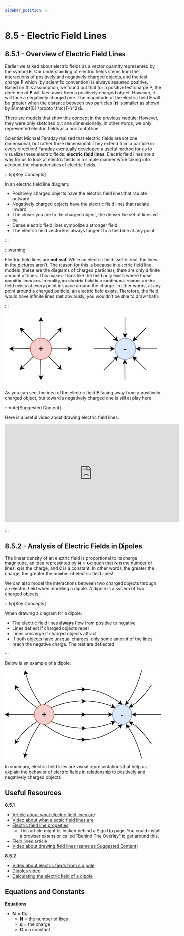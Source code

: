 ```yaml
---
sidebar_position: 6
---
```


# 8.5 - Electric Field Lines

## 8.5.1 - Overview of Electric Field Lines

Earlier we talked about electric fields as a vector quantity represented by the symbol $\mathbf{E}$. Our understanding of electric fields stems from the interactions of positively and negatively charged objects, and the test charge $\mathbf{P}$ which (by scientific convention) is always assumed positive. Based on this assumption, we found out that for a positive test charge P, the direction of $\mathbf{E}$ will face away from a positively charged object. However, it will face a negatively charged one. The magnitude of the electric field $\mathbf{E}$ will be greater when the distance between two particles ($\mathbf{r}$) is smaller as shown by $\mathbf{E} \propto \frac{1}{r^2}$.

There are models that show this concept in the previous module. However, they were only sketched out one dimensionally. In other words, we only represented electric fields as a horizontal line.

Scientist Michael Faraday realized that electric fields are not one dimensional, but rather three dimensional. They extend from a particle in every direction! Faraday eventually developed a useful method for us to visualize these electric fields: **electric field lines**. Electric field lines are a way for us to look at electric fields in a simple manner while taking into account the characteristics of electric fields.

:::tip[Key Concepts]

In an electric field line diagram:

- Positively charged objects have the electric field lines that radiate outward
- Negatively charged objects have the electric field lines that radiate inward
- The closer you are to the charged object, the denser the set of lines will be
- Dense electric field lines symbolize a stronger field
- The electric field vector $\mathbf{E}$ is always tangent to a field line at any point

:::

:::warning

Electric field lines are **not real**. While an electric field itself is real, the lines in the pictures aren’t. The reason for this is because in electric field line models (these are the diagrams of charged particles), there are only a finite amount of lines. This makes it look like the field only exists where those specific lines are. In reality, an electric field is a continuous vector, so the field exists at every point in space around the charge. In other words, at any point around a charged particle, an electric field exists. Therefore, the field would have infinite lines (but obviously, you wouldn’t be able to draw that!).

:::

![Diagram of electric field lines pointing away from a positive charge and towards a negative one.](8.5-Images/Field-Lines-Pos-Neg-Lines.svg)

As you can see, the idea of the electric field $\mathbf{E}$ facing away from a positively charged object, but toward a negatively charged one is still at play here.

:::note[Suggested Content]

Here is a useful video about drawing electric field lines.

<iframe width="560" height="315" src="https://www.youtube.com/embed/AtbaYUYTawg?si=9Mo2w3xz5jgiye5F" title="YouTube video player" frameborder="0" allow="accelerometer; autoplay; clipboard-write; encrypted-media; gyroscope; picture-in-picture; web-share" referrerpolicy="strict-origin-when-cross-origin" allowfullscreen></iframe>

:::

## 8.5.2 - Analysis of Electric Fields in Dipoles

The linear density of an electric field is proportional to its charge magnitude, an idea represented by $\mathbf{N} = \mathbf{C} q$ such that $\mathbf{N}$ is the number of lines, $\mathbf{q}$ is the charge, and $\mathbf{C}$ is a constant. In other words, the greater the charge, the greater the number of electric field lines!

We can also model the interactions between two charged objects through an electric field when modeling a dipole. A dipole is a system of two charged objects.

:::tip[Key Concepts]

When drawing a diagram for a dipole:

- The electric field lines **always** flow from positive to negative
- Lines deflect if charged objects repel
- Lines converge if charged objects attract
- If both objects have unequal charges, only some amount of the lines reach the negative charge. The rest are deflected

:::

Below is an example of a dipole:

![Diagram of a dipole.](8.5-Images/Field-Lines-Dipole.svg)

In summary, electric field lines are visual representations that help us explain the behavior of electric fields in relationship to positively and negatively charged objects.

## Useful Resources

**8.5.1**

- [Article about what electric field lines are](https://www.physicsclassroom.com/class/estatics/lesson-4/electric-field-lines)
- [Video about what electric field lines are](https://www.youtube.com/watch?v=zyUUwCFVFE8)
- [Electric field line properties](https://www.turito.com/learn/physics/properties-of-electric-field-lines-grade-8)
  - This article might be locked behind a Sign Up page. You could install a browser extension called "Behind The Overlay" to get around this.
- [Field lines article](https://phys.libretexts.org/Bookshelves/Conceptual_Physics/Introduction_to_Physics_(Park)/04%3A_Unit_3-_Classical_Physics_-_Thermodynamics_Electricity_and_Magnetism_and_Light/09%3A_Electricity/9.05%3A_Electric_Field_Lines#:~:text=can%20never%20cross.-,Glossary,Electric%20Potential%20and%20Potential%20Energy)
- [Video about drawing field lines (same as Suggested Content)](https://www.youtube.com/embed/AtbaYUYTawg?si=9Mo2w3xz5jgiye5F)

**8.5.2**

- [Video about electric fields from a dipole](https://www.youtube.com/watch?v=T6nWSRvJ4Y0)
- [Dipoles video](https://www.youtube.com/watch?v=j2lHyYQ2PJo)
- [Calculating the electric field of a dipole](https://byjus.com/physics/dipole-electric-field/)

## Equations and Constants

**Equations**

- $\mathbf{N} = \mathbf{C} q$
  - $\mathbf{N}$ = the number of lines
  - $\mathbf{q}$ = the charge
  - $\mathbf{C}$ = a constant
